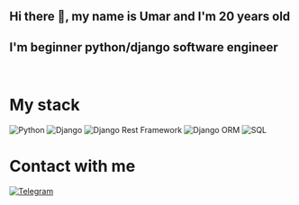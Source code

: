 ## Hi there 👋, my name is Umar and I'm 20 years old 
## I'm beginner python/django software engineer
&nbsp;
# My stack
![Python](https://img.shields.io/badge/Python-111111?style=plastic&logo=Python&logoColor=84941f)
![Django](https://img.shields.io/badge/Django-111111?style=plastic&logo=Django&logoColor=009900)
![Django Rest Framework](https://img.shields.io/badge/DRF-111111?style=plastic&logo=Django&logoColor=009900)
![Django ORM](https://img.shields.io/badge/ORM-111111?style=plastic&logo=Django&logoColor=009900)
![SQL](https://img.shields.io/badge/SQL-111111?style=plastic&logo=PostgreSQL)
&nbsp; 
# Contact with me
[![Telegram](https://img.shields.io/badge/Telegram-111111?style=plastic&logo=Telegram&logoColor=27A0D9)](https://t.me/gammo05)




